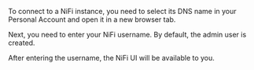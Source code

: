 To connect to a NiFi instance, you need to select its DNS name in your Personal Account and open it in a new browser tab.

Next, you need to enter your NiFi username. By default, the admin user is created.

After entering the username, the NiFi UI will be available to you.
